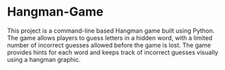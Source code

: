 # Hangman-Game
This project is a command-line based Hangman game built using Python. The game allows players to guess letters in a hidden word, with a limited number of incorrect guesses allowed before the game is lost. The game provides hints for each word and keeps track of incorrect guesses visually using a hangman graphic.
